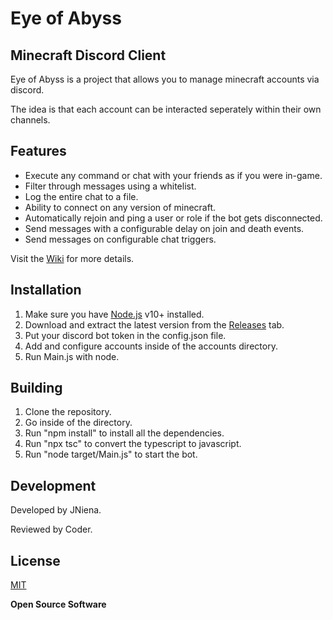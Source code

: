 # Eye of Abyss
## Minecraft Discord Client

Eye of Abyss is a project that allows you to manage minecraft accounts via discord.

The idea is that each account can be interacted seperately within their own channels.

## Features

- Execute any command or chat with your friends as if you were in-game.
- Filter through messages using a whitelist.
- Log the entire chat to a file.
- Ability to connect on any version of minecraft.
- Automatically rejoin and ping a user or role if the bot gets disconnected.
- Send messages with a configurable delay on join and death events.
- Send messages on configurable chat triggers.

Visit the [Wiki](https://github.com/JNiena/Eye-of-Abyss/wiki) for more details.

## Installation

1. Make sure you have [Node.js](https://nodejs.org/) v10+ installed.
2. Download and extract the latest version from the [Releases](https://github.com/JNiena/Eye-of-Abyss/releases/latest) tab.
3. Put your discord bot token in the config.json file.
4. Add and configure accounts inside of the accounts directory.
5. Run Main.js with node.

## Building

1. Clone the repository.
2. Go inside of the directory.
4. Run "npm install"  to install all the dependencies.
3. Run "npx tsc" to convert the typescript to javascript.
4. Run "node target/Main.js" to start the bot.

## Development

Developed by JNiena.

Reviewed by Coder.

## License

[MIT](https://github.com/JNiena/Eye-of-Abyss/blob/main/LICENSE)

**Open Source Software**